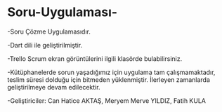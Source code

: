 # Soru-Uygulaması-
 -Soru Çözme Uygulamasıdır.
 
 -Dart dili ile geliştirilmiştir.
 
 -Trello Scrum ekran görüntülerini ilgili klasörde bulabilirsiniz.
 
 -Kütüphanelerde sorun yaşadığımız için uygulama tam çalışmamaktadır, teslim süresi dolduğu için bitmeden yüklenmiştir. İlerleyen zamanlarda geliştirilmeye devam edilecektir.
 
 -Geliştiriciler: Can Hatice AKTAŞ, Meryem Merve YILDIZ, Fatih KULA
